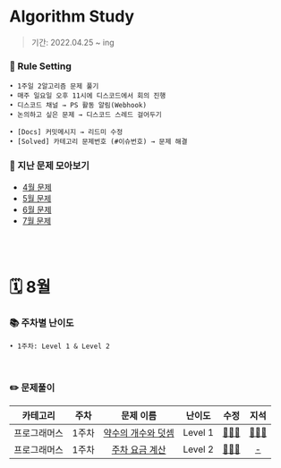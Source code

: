 # Algorithm Study
> 기간: 2022.04.25 ~ ing  

### 📌 Rule Setting
    • 1주일 2알고리즘 문제 풀기
    • 매주 일요일 오후 11시에 디스코드에서 회의 진행
    • 디스코드 채널 → PS 활동 알림(Webhook)
    • 논의하고 싶은 문제 → 디스코드 스레드 걸어두기

```
• [Docs] 커밋메시지 → 리드미 수정
• [Solved] 카테고리 문제번호 (#이슈번호) → 문제 해결 
```

### 👀 지난 문제 모아보기
- [4월 문제](모아보기/4월문제.md)
- [5월 문제](모아보기/5월문제.md)
- [6월 문제](모아보기/6월문제.md)
- [7월 문제](모아보기/7월문제.md)

</br></br>

# 🗓 8월
### 📚 주차별 난이도
    • 1주차: Level 1 & Level 2
</br>

### ✏️ 문제풀이
| 카테고리 | 주차 | 문제 이름 | 난이도 | 수정 | 지석 |  
| :----------: | :----------: | :----------: | :----------: | :----------: | :----------: | 
| 프로그래머스 | 1주차 | [약수의 개수와 덧셈](https://school.programmers.co.kr/learn/courses/30/lessons/77884) | Level 1 | [🙆🏻‍♀️](수정/Implementation/Programmers77884.md) | [🙆🏻‍♂️](지석/Implementation/Programmers77884.md) |
| 프로그래머스 | 1주차 | [주차 요금 계산](https://school.programmers.co.kr/learn/courses/30/lessons/92341) | Level 2 | [🙆🏻‍♀️](수정/Dictionary/Programmers92341.md) | [-]() |
